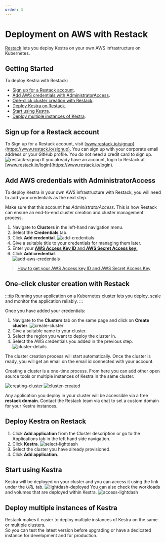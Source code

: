 ```yaml
---
order: 3
---
```

# Deployment on AWS with Restack
[Restack](https://restack.io) lets you deploy Kestra on your own AWS infrastructure on Kubernetes. 

## Getting Started

To deploy Kestra with Restack:

  - [Sign up for a Restack account](#sign-up-for-a-restack-account).
  - [Add AWS credentials with AdministratorAccess](#add-aws-credentials-with-administratoraccess).
  - [One-click cluster creation with Restack](#one-click-cluster-creation-with-restack).
  - [Deploy Kestra on Restack](#deploy-kestra-on-restack).
  - [Start using Kestra](#start-using-kestra).
  - [Deploy multiple instances of Kestra](#deploy-multiple-instances-of-kestra).

## Sign up for a Restack account

To Sign up for a Restack account, visit [www.restack.io/signup](https://www.restack.io/signup). You can sign up with your corporate email address or your GitHub profile. You do not need a credit card to sign up.
![restack-signup](../assets/restack-sign-up.png)
If you already have an account, login to Restack at [www.restack.io/login](https://www.restack.io/login).

## Add AWS credentials with AdministratorAccess

To deploy Kestra in your own AWS infrastructure with Restack, you will need to add your credentials as the next step. 

Make sure that this account has *AdministratorAccess*. This is how Restack can ensure an end-to-end cluster creation and cluster management process.

1. Navigate to **Clusters** in the left-hand navigation menu.
2. Select the **Credentials** tab.
3. Click **Add credential**.
    ![add-credentials](../assets/restack-add-credentials.png)
4. Give a suitable title to your credentials for managing them later.
5. Enter your [**AWS Access Key ID** and **AWS Secret Access key**.](https://docs.aws.amazon.com/accounts/latest/reference/root-user-access-key.html)
6. Click **Add credential**.    
    ![add-aws-credentials](../assets/restack-add-AWS-creds.png)

>[How to get your AWS Access key ID and AWS Secret Access Key](https://docs.aws.amazon.com/accounts/latest/reference/root-user-access-key.html)

## One-click cluster creation with Restack

:::tip
Running your application on a Kubernetes cluster lets you deploy, scale and monitor the application reliably. 
:::

Once you have added your credentials: 
1. Navigate to the **Clusters** tab on the same page and click on **Create cluster**.
    ![create-cluster](../assets/restack-create-cluster.png)
2. Give a suitable name to your cluster.
3. Select the region you want to deploy the cluster in.
4. Select the AWS credentials you added in the previous step.
    ![cluster-details](../assets/restack-cluster-details.png)

The cluster creation process will start automatically. Once the cluster is ready, you will get an email on the email id connected with your account. 

Creating a cluster is a one-time process. From here you can add other open source tools or multiple instances of Kestra in the same cluster.

![creating-cluster](../assets/restack-creating-cluster.png)
![cluster-created](../assets/restack-cluster-created.png)

Any application you deploy in your cluster will be accessible via a free **restack domain**. 
Contact the Restack team via chat to set a custom domain for your Kestra instances. 

## Deploy Kestra on Restack

1. Click **Add application** from the Cluster description or go to the Applications tab in the left hand side navigation.
2. Click **Kestra**.
    ![select-lightdash](../assets/kestra-select.png)
3. Select the cluster you have already provisioned.
4. Click **Add application**.

## Start using Kestra

Kestra will be deployed on your cluster and you can access it using the link under the *URL* tab.
![lightdash-deployed](../assets/kestra-deployed.png)
You can also check the workloads and volumes that are deployed within Kestra.
![access-lightdash](../assets/kestra-access.png)

## Deploy multiple instances of Kestra

Restack makes it easier to deploy multiple instances of Kestra on the same or multiple clusters. 
<br/>So you can test the latest version before upgrading or have a dedicated instance for development and for production.
